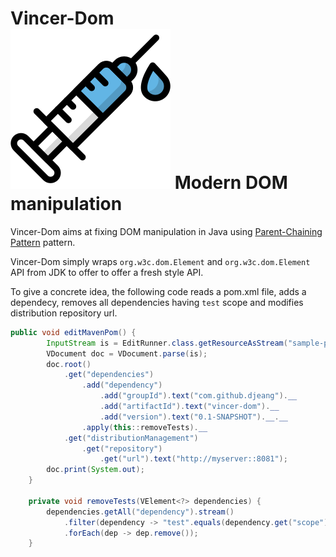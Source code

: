 # Vincer-Dom &nbsp; &nbsp; &nbsp; &nbsp; &nbsp; &nbsp; &nbsp; &nbsp; &nbsp;<img src="syringe.svg"/> Modern DOM manipulation  

Vincer-Dom aims at fixing DOM manipulation in Java using  [Parent-Chaining Pattern](https://github.com/djeang/parent-chaining/blob/master/readme.md) pattern.

Vincer-Dom simply wraps `org.w3c.dom.Element` and `org.w3c.dom.Element` API from JDK to offer 
to offer a fresh style API.

To give a concrete idea, the following code reads a pom.xml file, adds a dependecy, removes all dependencies having `test` scope and modifies distribution repository url.

```Java
public void editMavenPom() {
        InputStream is = EditRunner.class.getResourceAsStream("sample-pom.xml");
        VDocument doc = VDocument.parse(is);
        doc.root()
            .get("dependencies")
                .add("dependency")
                    .add("groupId").text("com.github.djeang").__
                    .add("artifactId").text("vincer-dom").__
                    .add("version").text("0.1-SNAPSHOT").__.__
                .apply(this::removeTests).__
            .get("distributionManagement")
                .get("repository")
                    .get("url").text("http://myserver::8081");
        doc.print(System.out);
    }

    private void removeTests(VElement<?> dependencies) {
        dependencies.getAll("dependency").stream()
            .filter(dependency -> "test".equals(dependency.get("scope").getText()))
            .forEach(dep -> dep.remove());
    }
```

